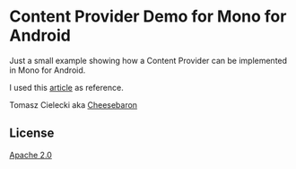 Content Provider Demo for Mono for Android
==========================================

Just a small example showing how a Content Provider can be implemented in Mono for Android.

I used this [article](http://www.devx.com/wireless/Article/41133/1954) as reference.

Tomasz Cielecki aka [Cheesebaron](https://github.com/Cheesebaron)

License
-------

[Apache 2.0](http://www.apache.org/licenses/LICENSE-2.0.html)
